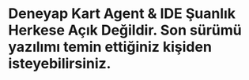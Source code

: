 # Deneyap Kart Agent & IDE Şuanlık Herkese Açık Değildir. Son sürümü yazılımı temin ettiğiniz kişiden isteyebilirsiniz.
